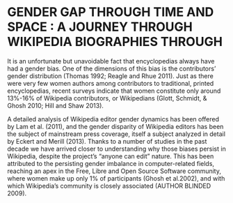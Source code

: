 <!-- 
.. title: Wikipedia Gender Indicators
.. slug: index
.. date: 2015-06-09 15:37:45 UTC+05:30
.. tags: 
.. category: 
.. link: 
.. description: 
.. type: text
.. template: mainpage.tmpl
-->

GENDER GAP THROUGH TIME AND SPACE : A JOURNEY THROUGH WIKIPEDIA BIOGRAPHIES THROUGH
==============================
It is an unfortunate but unavoidable fact that encyclopedias always have had a gender bias. One of the dimensions of this bias is the contributors’ gender distribution (Thomas 1992; Reagle and Rhue 2011). Just as there were very few women authors among contributors to traditional, printed encyclopedias, recent surveys indicate that women constitute only around 13%-16% of Wikipedia contributors, or Wikipedians (Glott, Schmidt, & Ghosh 2010; Hill and Shaw 2013). 

A detailed analysis of Wikipedia editor gender dynamics has been offered by Lam et al. (2011), and the gender disparity of Wikipedia editors has been the subject of mainstream press coverage, itself a subject analyzed in detail by Eckert and Merill (2013). Thanks to a number of studies in the past decade we have arrived closer to understanding why those biases persist in Wikipedia, despite the project’s “anyone can edit” nature. This has been attributed to the persisting gender imbalance in computer-related fields, reaching an apex in the Free, Libre and Open Source Software community, where women make up only 1% of participants (Ghosh et al.2002), and with which Wikipedia’s community is closely associated (AUTHOR BLINDED 2009). 
